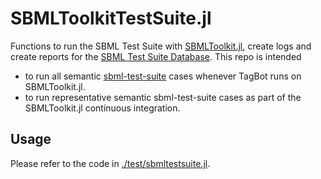 # SBMLToolkitTestSuite.jl
Functions to run the SBML Test Suite with [SBMLToolkit.jl](https://github.com/SciML/SBMLToolkit.jl), create logs and create reports for the [SBML Test Suite Database](http://raterule.caltech.edu/Facilities/Database). This repo is intended
* to run all semantic [sbml-test-suite](https://github.com/sbmlteam/sbml-test-suite) cases whenever TagBot runs on SBMLToolkit.jl.
* to run representative semantic sbml-test-suite cases as part of the SBMLToolkit.jl continuous integration.

## Usage
Please refer to the code in [./test/sbmltestsuite.jl](./test/sbmltestsuite.jl).
